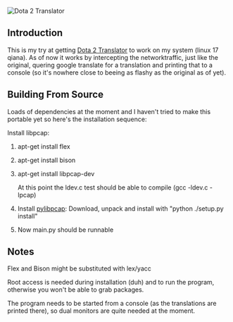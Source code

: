 ![Dota 2 Translator](http://i.imgur.com/9yz2hyY.png)

## Introduction

This is my try at getting [Dota 2 Translator](https://github.com/patriksletmo/Dota2Translator) to work on my system (linux 17 qiana). As of now it works by intercepting the networktraffic, just like the original, quering google translate for a translation and printing that to a console (so it's nowhere close to beeing as flashy as the original as of yet). 

## Building From Source

Loads of dependencies at the moment and I haven't tried to make this portable yet so here's the installation sequence:

Install libpcap:
1. apt-get install flex
2. apt-get install bison
3. apt-get install libpcap-dev
   
   At this point the ldev.c test should be able to compile (gcc -ldev.c -lpcap)

4. Install [pylibpcap](http://sourceforge.net/projects/pylibpcap/):
   Download, unpack and install with "python ./setup.py install"

5. Now main.py should be runnable

## Notes
Flex and Bison might be substituted with lex/yacc

Root access is needed during installation (duh) and to run the program, otherwise you won't be able to grab packages.

The program needs to be started from a console (as the translations are printed there), so dual monitors are quite needed at the moment.
